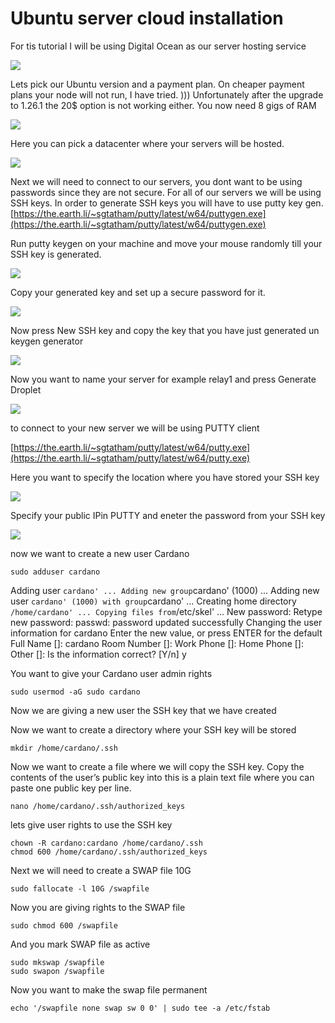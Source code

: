 # Ubuntu server cloud installation

For tis tutorial I will be using Digital Ocean as our server hosting service

![](../.gitbook/assets/image%20%283%29.png)

Lets pick our Ubuntu version and a payment plan. On cheaper payment plans your node will not run, I have tried. \)\)\) Unfortunately after the upgrade to 1.26.1 the 20$ option is not working either. You now need 8 gigs of RAM

![](../.gitbook/assets/image%20%284%29.png)

    
  
Here you can pick a datacenter where your servers will be hosted.

![](../.gitbook/assets/server%20%281%29.jpg)

Next we will need to connect to our servers, you dont want to be using passwords since they are not secure. For all of our servers we will be using SSH keys. In order to generate SSH keys you will have to use putty key gen. [https://the.earth.li/~sgtatham/putty/latest/w64/puttygen.exe](https://the.earth.li/~sgtatham/putty/latest/w64/puttygen.exe)

Run putty keygen on your machine and move your mouse randomly till your SSH key is generated.

![](../.gitbook/assets/image%20%2812%29.png)

Copy your generated key and set up a secure password for it.

![](../.gitbook/assets/image%20%287%29.png)

Now press New SSH key and copy the key that you have just generated un keygen generator

![](../.gitbook/assets/image%20%2813%29.png)

Now you want to name your server for example relay1 and press Generate Droplet

![](../.gitbook/assets/image%20%2814%29.png)

to connect to your new server we will be using PUTTY client

[https://the.earth.li/~sgtatham/putty/latest/w64/putty.exe](https://the.earth.li/~sgtatham/putty/latest/w64/putty.exe)

Here you want to specify the location where you have stored your SSH key

![](../.gitbook/assets/image%20%2818%29.png)

Specify your public IPin PUTTY and eneter the password from your SSH key

![](../.gitbook/assets/image%20%2820%29.png)

now we want to create a new user Cardano

```text
sudo adduser cardano
```

Adding user `cardano' ... Adding new group`cardano' \(1000\) ... Adding new user `cardano' (1000) with group`cardano' ... Creating home directory `/home/cardano' ... Copying files from`/etc/skel' ... New password: Retype new password: passwd: password updated successfully Changing the user information for cardano Enter the new value, or press ENTER for the default Full Name \[\]: cardano Room Number \[\]: Work Phone \[\]: Home Phone \[\]: Other \[\]: Is the information correct? \[Y/n\] y  
  
You want to give your Cardano user admin rights

```text
sudo usermod -aG sudo cardano
```

Now we are giving a new user the SSH key that we have created

Now we want to create a directory where your SSH key will be stored

```text
mkdir /home/cardano/.ssh
```

Now we want to create a file where we will copy the SSH key. Copy the contents of the user’s public key into this is a plain text file where you can paste one public key per line.

```text
nano /home/cardano/.ssh/authorized_keys
```

lets give user rights to use the SSH key

```text
chown -R cardano:cardano /home/cardano/.ssh
chmod 600 /home/cardano/.ssh/authorized_keys
```

Next we will need to create a SWAP file 10G

```text
sudo fallocate -l 10G /swapfile
```

Now you are giving rights to the SWAP file

```text
sudo chmod 600 /swapfile
```

And you mark SWAP file as active

```text
sudo mkswap /swapfile
sudo swapon /swapfile
```

Now you want to make the swap file permanent

```text
echo '/swapfile none swap sw 0 0' | sudo tee -a /etc/fstab
```

